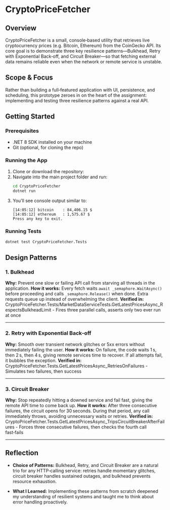 # CryptoPriceFetcher

## Overview

CryptoPriceFetcher is a small, console‑based utility that retrieves live cryptocurrency prices (e.g. Bitcoin, Ethereum) from the CoinGecko API. Its core goal is to demonstrate three key resilience patterns—Bulkhead, Retry with Exponential Back‑off, and Circuit Breaker—so that fetching external data remains reliable even when the network or remote service is unstable.

## Scope & Focus

Rather than building a full‑featured application with UI, persistence, and scheduling, this prototype zeroes in on the heart of the assignment: implementing and testing three resilience patterns against a real API.

## Getting Started

### Prerequisites
- .NET 8 SDK installed on your machine
- Git (optional, for cloning the repo)

### Running the App
1. Clone or download the repository:
2. Navigate into the main project folder and run:
   ```bash
   cd CryptoPriceFetcher
   dotnet run
   ```
3. You’ll see console output similar to:
   ```
   [14:05:12] bitcoin    : 84,406.15 $
   [14:05:12] ethereum   : 1,575.67 $
   Press any key to exit.
   ```

### Running Tests
```bash
dotnet test CryptoPriceFetcher.Tests
```

## Design Patterns

### 1. Bulkhead
**Why:** Prevent one slow or failing API call from starving all threads in the application.
**How it works:** Every fetch waits `await _semaphore.WaitAsync()` before proceeding and calls `_semaphore.Release()` when done. Extra requests queue up instead of overwhelming the client.
**Verified in:** CryptoPriceFetcher.Tests/MarketDataServiceTests.GetLatestPricesAsync_RespectsBulkheadLimit - Fires three parallel calls, asserts only two ever run at once

---

### 2. Retry with Exponential Back‑off
**Why:** Smooth over transient network glitches or 5xx errors without immediately failing the user.
**How it works:** On failure, the code waits 1 s, then 2 s, then 4 s, giving remote services time to recover. If all attempts fail, it bubbles the exception.
**Verified in:** CryptoPriceFetcher.Tests.GetLatestPricesAsync_RetriesOnFailures - Simulates two failures, then success

---

### 3. Circuit Breaker
**Why:** Stop repeatedly hitting a downed service and fail fast, giving the remote API time to come back up.
**How it works:** After three consecutive failures, the circuit opens for 30 seconds. During that period, any call immediately throws, avoiding unnecessary waits or retries.
**Verified in:** CryptoPriceFetcher.Tests.GetLatestPricesAsync_TripsCircuitBreakerAfterFailures - Forces three consecutive failures, then checks the fourth call fast‑fails

---

## Reflection

- **Choice of Patterns:** Bulkhead, Retry, and Circuit Breaker are a natural trio for any HTTP‑calling service: retries handle momentary glitches, circuit breaker handles sustained outages, and bulkhead prevents resource exhaustion.

- **What I Learned:** Implementing these patterns from scratch deepened my understanding of resilient systems and taught me to think about error handling proactively.
